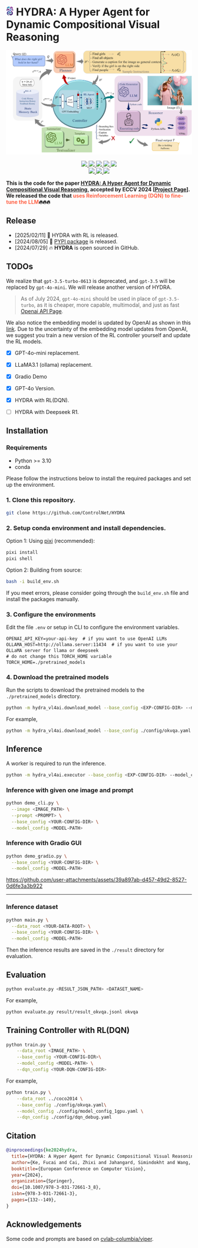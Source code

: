 # <img src="media/HYDRA_icon_minimal.png" width="20"> HYDRA: A Hyper Agent for Dynamic Compositional Visual Reasoning

<div align="center">
    <img src="media/Frame.png">
    <p></p>
</div>


<div align="center">
    <a href="https://github.com/ControlNet/HYDRA/issues">
        <img src="https://img.shields.io/github/issues/ControlNet/HYDRA?style=flat-square">
    </a>
    <a href="https://github.com/ControlNet/HYDRA/network/members">
        <img src="https://img.shields.io/github/forks/ControlNet/HYDRA?style=flat-square">
    </a>
    <a href="https://github.com/ControlNet/HYDRA/stargazers">
        <img src="https://img.shields.io/github/stars/ControlNet/HYDRA?style=flat-square">
    </a>
    <a href="https://github.com/ControlNet/HYDRA/blob/master/LICENSE">
        <img src="https://img.shields.io/github/license/ControlNet/HYDRA?style=flat-square">
    </a>
    <a href="https://arxiv.org/abs/2403.12884">
        <img src="https://img.shields.io/badge/arXiv-2403.12884-b31b1b.svg?style=flat-square">
    </a>
</div>

<div align="center">    
    <a href="https://pypi.org/project/hydra-vl4ai/">
        <img src="https://img.shields.io/pypi/v/hydra-vl4ai?style=flat-square">
    </a>
    <a href="https://pypi.org/project/hydra-vl4ai/">
        <img src="https://img.shields.io/pypi/dm/hydra-vl4ai?style=flat-square">
    </a>
    <a href="https://www.python.org/"><img src="https://img.shields.io/pypi/pyversions/hydra-vl4ai?style=flat-square"></a>
</div>

**This is the code for the paper [HYDRA: A Hyper Agent for Dynamic Compositional Visual Reasoning](https://link.springer.com/chapter/10.1007/978-3-031-72661-3_8), accepted by ECCV 2024 \[[Project Page](https://hydra-vl4ai.github.io)\]. We released the code that <span style="color: #FF6347; font-weight: bold;">uses Reinforcement Learning (DQN) to fine-tune the LLM</span>🔥🔥🔥**

## Release

- [2025/02/11] 🤖 HYDRA with RL is released.
- [2024/08/05] 🚀 [PYPI package](https://pypi.org/project/hydra-vl4ai/) is released.
- [2024/07/29] 🔥 **HYDRA** is open sourced in GitHub.

## TODOs
We realize that `gpt-3.5-turbo-0613` is deprecated, and `gpt-3.5` will be replaced by `gpt-4o-mini`. We will release another version of HYDRA.
>As of July 2024, `gpt-4o-mini` should be used in place of `gpt-3.5-turbo`, as it is cheaper, more capable, multimodal, and just as fast [Openai API Page](https://platform.openai.com/docs/models/gpt-3-5-turbo).

We also notice the embedding model is updated by OpenAI as shown in this [link](https://openai.com/index/new-embedding-models-and-api-updates/). Due to the uncertainty of the embedding model updates from OpenAI, we suggest you train a new version of the RL controller yourself and update the RL models.
- [x] GPT-4o-mini replacement.
- [x] LLaMA3.1 (ollama) replacement.
- [x] Gradio Demo
- [x] GPT-4o Version.
- [x] HYDRA with RL(DQN).
- [ ] HYDRA with Deepseek R1.


## Installation

### Requirements

- Python >= 3.10
- conda

Please follow the instructions below to install the required packages and set up the environment.

### 1. Clone this repository.
```Bash
git clone https://github.com/ControlNet/HYDRA
```

### 2. Setup conda environment and install dependencies. 

Option 1: Using [pixi](https://prefix.dev/) (recommended):
```Bash
pixi install
pixi shell
```

Option 2: Building from source:
```Bash
bash -i build_env.sh
```
If you meet errors, please consider going through the `build_env.sh` file and install the packages manually.

### 3. Configure the environments

Edit the file `.env` or setup in CLI to configure the environment variables.

```
OPENAI_API_KEY=your-api-key  # if you want to use OpenAI LLMs
OLLAMA_HOST=http://ollama.server:11434  # if you want to use your OLLaMA server for llama or deepseek
# do not change this TORCH_HOME variable
TORCH_HOME=./pretrained_models
```

### 4. Download the pretrained models
Run the scripts to download the pretrained models to the `./pretrained_models` directory. 

```Bash
python -m hydra_vl4ai.download_model --base_config <EXP-CONFIG-DIR> --model_config <MODEL-CONFIG-PATH>
```

For example,
```Bash
python -m hydra_vl4ai.download_model --base_config ./config/okvqa.yaml --model_config ./config/model_config_1gpu.yaml
```

## Inference
A worker is required to run the inference. 

```Bash
python -m hydra_vl4ai.executor --base_config <EXP-CONFIG-DIR> --model_config <MODEL-CONFIG-PATH>
```

### Inference with given one image and prompt
```Bash
python demo_cli.py \
  --image <IMAGE_PATH> \
  --prompt <PROMPT> \
  --base_config <YOUR-CONFIG-DIR> \
  --model_config <MODEL-PATH>
```

### Inference with Gradio GUI
```Bash
python demo_gradio.py \
  --base_config <YOUR-CONFIG-DIR> \
  --model_config <MODEL-PATH>
```
https://github.com/user-attachments/assets/39a897ab-d457-49d2-8527-0d6fe3a3b922

---
### Inference dataset

```Bash
python main.py \
  --data_root <YOUR-DATA-ROOT> \
  --base_config <YOUR-CONFIG-DIR> \
  --model_config <MODEL-PATH>
```

Then the inference results are saved in the `./result` directory for evaluation.

## Evaluation

```Bash
python evaluate.py <RESULT_JSON_PATH> <DATASET_NAME>
```

For example,

```Bash
python evaluate.py result/result_okvqa.jsonl okvqa
```

## Training Controller with RL(DQN)

```Bash
python train.py \
    --data_root <IMAGE_PATH> \
    --base_config <YOUR-CONFIG-DIR>\
    --model_config <MODEL-PATH> \
    --dqn_config <YOUR-DQN-CONFIG-DIR>
```
For example,
```Bash
python train.py \
    --data_root ../coco2014 \
    --base_config ./config/okvqa.yaml\
    --model_config ./config/model_config_1gpu.yaml \
    --dqn_config ./config/dqn_debug.yaml
```

## Citation
```bibtex
@inproceedings{ke2024hydra,
  title={HYDRA: A Hyper Agent for Dynamic Compositional Visual Reasoning},
  author={Ke, Fucai and Cai, Zhixi and Jahangard, Simindokht and Wang, Weiqing and Haghighi, Pari Delir and Rezatofighi, Hamid},
  booktitle={European Conference on Computer Vision},
  year={2024},
  organization={Springer},
  doi={10.1007/978-3-031-72661-3_8},
  isbn={978-3-031-72661-3},
  pages={132--149},
}
```

## Acknowledgements

Some code and prompts are based on [cvlab-columbia/viper](https://github.com/cvlab-columbia/viper).
